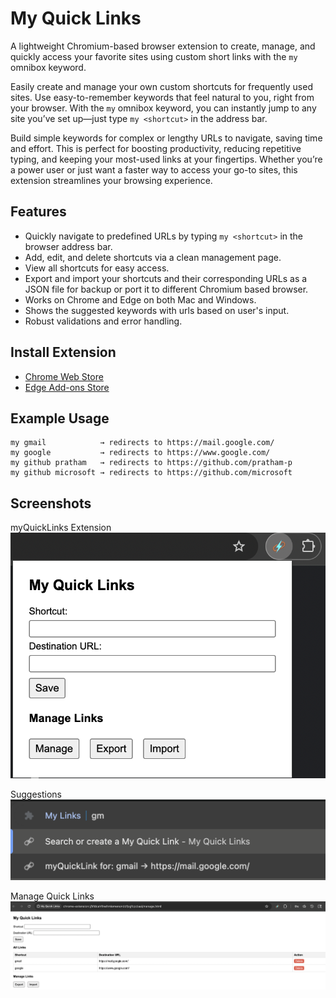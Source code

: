 # My Quick Links

A lightweight Chromium-based browser extension to create, manage, and quickly access your favorite sites using custom short links with the `my` omnibox keyword.

Easily create and manage your own custom shortcuts for frequently used sites. Use easy-to-remember keywords that feel natural to you, right from your browser. With the `my` omnibox keyword, you can instantly jump to any site you’ve set up—just type `my <shortcut>` in the address bar. 

Build simple keywords for complex or lengthy URLs to navigate, saving time and effort. This is perfect for boosting productivity, reducing repetitive typing, and keeping your most-used links at your fingertips. Whether you’re a power user or just want a faster way to access your go-to sites, this extension streamlines your browsing experience.

## Features

- Quickly navigate to predefined URLs by typing `my <shortcut>` in the browser address bar.
- Add, edit, and delete shortcuts via a clean management page.
- View all shortcuts for easy access.
- Export and import your shortcuts and their corresponding URLs as a JSON file for backup or port it to different Chromium based browser.
- Works on Chrome and Edge on both Mac and Windows.
- Shows the suggested keywords with urls based on user's input.
- Robust validations and error handling.

## Install Extension

- [Chrome Web Store](https://chromewebstore.google.com/detail/my-quick-links/kgajmbdjhlaeodphelbbjfakodfdejln)
- [Edge Add-ons Store](https://microsoftedge.microsoft.com/addons/detail/naaafcbioeemoeapclljafgmnkeiaijb)

## Example Usage

```text
my gmail            → redirects to https://mail.google.com/
my google           → redirects to https://www.google.com/
my github pratham   → redirects to https://github.com/pratham-p
my github microsoft → redirects to https://github.com/microsoft
```

## Screenshots

myQuickLinks Extension
![myQuickLinks extension](static/images/extension.png)

Suggestions
![suggestion](static/images/suggestion.png)

Manage Quick Links
![manage quick links](static/images/manage.png)